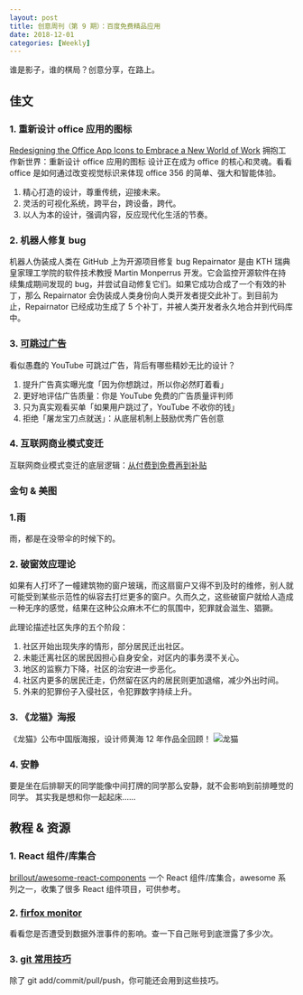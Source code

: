 ```yaml
---
layout: post
title: 创意周刊（第 9 期）：百度免费精品应用
date: 2018-12-01
categories: [Weekly]
---
```


谁是影子，谁的棋局？创意分享，在路上。

## 佳文

### 1. 重新设计 office 应用的图标

[Redesigning the Office App Icons to Embrace a New World of Work](https://medium.com/microsoft-design/redesigning-the-office-app-icons-to-embrace-a-new-world-of-work-91d72608ee8f) 拥抱工作新世界：重新设计 office 应用的图标
设计正在成为 office 的核心和灵魂。看看 office 是如何通过改变视觉标识来体现 office 356 的简单、强大和智能体验。

1. 精心打造的设计，尊重传统，迎接未来。
2. 灵活的可视化系统，跨平台，跨设备，跨代。
3. 以人为本的设计，强调内容，反应现代化生活的节奏。

### 2. 机器人修复 bug

机器人伪装成人类在 GitHub 上为开源项目修复 bug
Repairnator 是由 KTH 瑞典皇家理工学院的软件技术教授 Martin Monperrus 开发。它会监控开源软件在持续集成期间发现的 bug，并尝试自动修复它们。如果它成功合成了一个有效的补丁，那么 Repairnator 会伪装成人类身份向人类开发者提交此补丁。到目前为止，Repairnator 已经成功生成了 5 个补丁，并被人类开发者永久地合并到代码库中。

### 3. [可跳过广告](https://www.uisdc.com/youtube-advertising-design)

看似愚蠢的 YouTube 可跳过广告，背后有哪些精妙无比的设计？

1. 提升广告真实曝光度「因为你想跳过，所以你必然盯着看」
2. 更好地评估广告质量：你是 YouTube 免费的广告质量评判师
3. 只为真实观看买单「如果用户跳过了，YouTube 不收你的钱」
4. 拒绝「屠龙宝刀点就送」：从底层机制上鼓励优秀广告创意

### 4. 互联网商业模式变迁

互联网商业模式变迁的底层逻辑：[从付费到免费再到补贴](https://www.uisdc.com/internet-business-model-changes)

### 金句 & 美图

### 1.雨

雨，都是在没带伞的时候下的。

### 2. 破窗效应理论

如果有人打坏了一幢建筑物的窗户玻璃，而这扇窗户又得不到及时的维修，别人就可能受到某些示范性的纵容去打烂更多的窗户。久而久之，这些破窗户就给人造成一种无序的感觉，结果在这种公众麻木不仁的氛围中，犯罪就会滋生、猖獗。

此理论描述社区失序的五个阶段：

1. 社区开始出现失序的情形，部分居民迁出社区。
2. 未能迁离社区的居民因担心自身安全，对区内的事务漠不关心。
3. 地区的监察力下降，社区的治安进一步恶化。
4. 社区内更多的居民迁走，仍然留在区内的居民则更加退缩，减少外出时间。
5. 外来的犯罪份子入侵社区，令犯罪数字持续上升。

### 3. 《龙猫》海报

《龙猫》公布中国版海报，设计师黄海 12 年作品全回顾！
![龙猫](https://image.uisdc.com/wp-content/uploads/2018/11/uisdc-hh-20181127-1.jpg)

### 4. 安静

要是坐在后排聊天的同学能像中间打牌的同学那么安静，就不会影响到前排睡觉的同学。
其实我是想和你一起起床……

## 教程 & 资源

### 1. React 组件/库集合

[brillout/awesome-react-components](https://github.com/brillout/awesome-react-components) 一个 React 组件/库集合，awesome 系列之一，收集了很多 React 组件项目，可供参考。

### 2. [firfox monitor](https://monitor.firefox.com/)

看看您是否遭受到数据外泄事件的影响。查一下自己账号到底泄露了多少次。

### 3. [git 常用技巧](https://www.barretlee.com/blog/2018/11/26/git-%E5%B8%B8%E7%94%A8%E6%8A%80%E5%B7%A7/)

除了 git add/commit/pull/push，你可能还会用到这些技巧。
